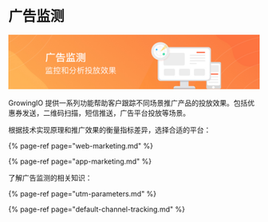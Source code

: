 # 广告监测

![](../.gitbook/assets/bang-zhu-wen-dang-banner3.jpg)

GrowingIO 提供一系列功能帮助客户跟踪不同场景推广产品的投放效果。包括优惠券发送，二维码扫描，短信推送，广告平台投放等场景。

根据技术实现原理和推广效果的衡量指标差异，选择合适的平台：

{% page-ref page="web-marketing.md" %}

{% page-ref page="app-marketing.md" %}

了解广告监测的相关知识：

{% page-ref page="utm-parameters.md" %}

{% page-ref page="default-channel-tracking.md" %}

